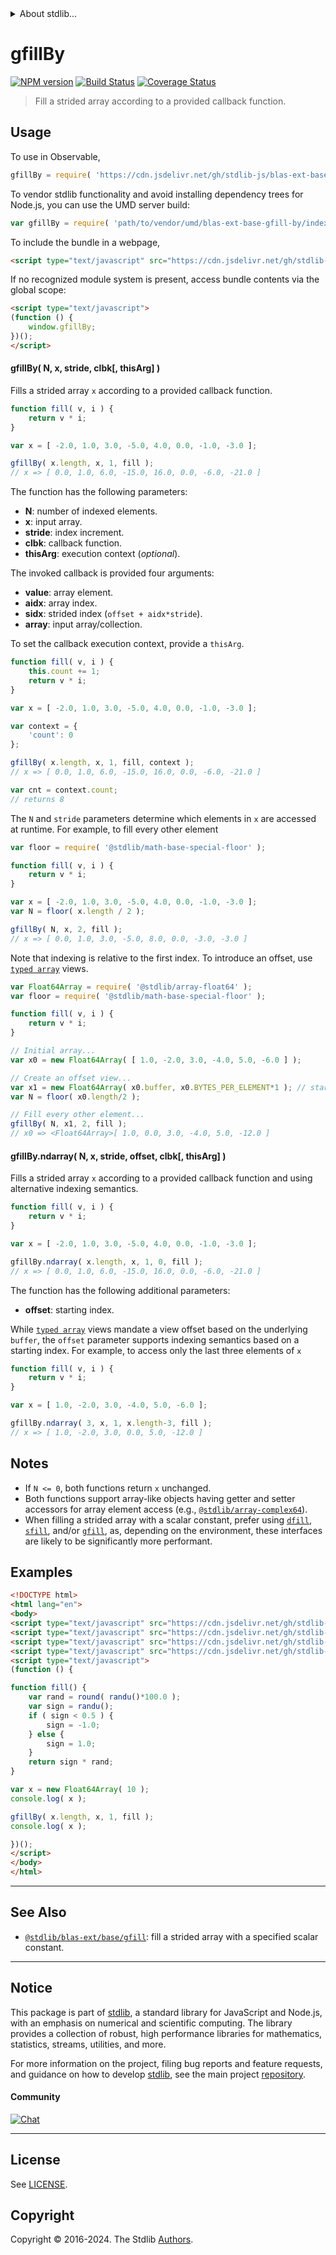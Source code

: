 <!--

@license Apache-2.0

Copyright (c) 2020 The Stdlib Authors.

Licensed under the Apache License, Version 2.0 (the "License");
you may not use this file except in compliance with the License.
You may obtain a copy of the License at

   http://www.apache.org/licenses/LICENSE-2.0

Unless required by applicable law or agreed to in writing, software
distributed under the License is distributed on an "AS IS" BASIS,
WITHOUT WARRANTIES OR CONDITIONS OF ANY KIND, either express or implied.
See the License for the specific language governing permissions and
limitations under the License.

-->


<details>
  <summary>
    About stdlib...
  </summary>
  <p>We believe in a future in which the web is a preferred environment for numerical computation. To help realize this future, we've built stdlib. stdlib is a standard library, with an emphasis on numerical and scientific computation, written in JavaScript (and C) for execution in browsers and in Node.js.</p>
  <p>The library is fully decomposable, being architected in such a way that you can swap out and mix and match APIs and functionality to cater to your exact preferences and use cases.</p>
  <p>When you use stdlib, you can be absolutely certain that you are using the most thorough, rigorous, well-written, studied, documented, tested, measured, and high-quality code out there.</p>
  <p>To join us in bringing numerical computing to the web, get started by checking us out on <a href="https://github.com/stdlib-js/stdlib">GitHub</a>, and please consider <a href="https://opencollective.com/stdlib">financially supporting stdlib</a>. We greatly appreciate your continued support!</p>
</details>

# gfillBy

[![NPM version][npm-image]][npm-url] [![Build Status][test-image]][test-url] [![Coverage Status][coverage-image]][coverage-url] <!-- [![dependencies][dependencies-image]][dependencies-url] -->

> Fill a strided array according to a provided callback function.



<section class="usage">

## Usage

To use in Observable,

```javascript
gfillBy = require( 'https://cdn.jsdelivr.net/gh/stdlib-js/blas-ext-base-gfill-by@umd/browser.js' )
```

To vendor stdlib functionality and avoid installing dependency trees for Node.js, you can use the UMD server build:

```javascript
var gfillBy = require( 'path/to/vendor/umd/blas-ext-base-gfill-by/index.js' )
```

To include the bundle in a webpage,

```html
<script type="text/javascript" src="https://cdn.jsdelivr.net/gh/stdlib-js/blas-ext-base-gfill-by@umd/browser.js"></script>
```

If no recognized module system is present, access bundle contents via the global scope:

```html
<script type="text/javascript">
(function () {
    window.gfillBy;
})();
</script>
```

#### gfillBy( N, x, stride, clbk\[, thisArg] )

Fills a strided array `x` according to a provided callback function.

```javascript
function fill( v, i ) {
    return v * i;
}

var x = [ -2.0, 1.0, 3.0, -5.0, 4.0, 0.0, -1.0, -3.0 ];

gfillBy( x.length, x, 1, fill );
// x => [ 0.0, 1.0, 6.0, -15.0, 16.0, 0.0, -6.0, -21.0 ]
```

The function has the following parameters:

-   **N**: number of indexed elements.
-   **x**: input array. 
-   **stride**: index increment.
-   **clbk**: callback function.
-   **thisArg**: execution context (_optional_).

The invoked callback is provided four arguments:

-   **value**: array element.
-   **aidx**: array index.
-   **sidx**: strided index (`offset + aidx*stride`).
-   **array**: input array/collection.

To set the callback execution context, provide a `thisArg`.

```javascript
function fill( v, i ) {
    this.count += 1;
    return v * i;
}

var x = [ -2.0, 1.0, 3.0, -5.0, 4.0, 0.0, -1.0, -3.0 ];

var context = {
    'count': 0
};

gfillBy( x.length, x, 1, fill, context );
// x => [ 0.0, 1.0, 6.0, -15.0, 16.0, 0.0, -6.0, -21.0 ]

var cnt = context.count;
// returns 8
```

The `N` and `stride` parameters determine which elements in `x` are accessed at runtime. For example, to fill every other element

```javascript
var floor = require( '@stdlib/math-base-special-floor' );

function fill( v, i ) {
    return v * i;
}

var x = [ -2.0, 1.0, 3.0, -5.0, 4.0, 0.0, -1.0, -3.0 ];
var N = floor( x.length / 2 );

gfillBy( N, x, 2, fill );
// x => [ 0.0, 1.0, 3.0, -5.0, 8.0, 0.0, -3.0, -3.0 ]
```

Note that indexing is relative to the first index. To introduce an offset, use [`typed array`][mdn-typed-array] views.

```javascript
var Float64Array = require( '@stdlib/array-float64' );
var floor = require( '@stdlib/math-base-special-floor' );

function fill( v, i ) {
    return v * i;
}

// Initial array...
var x0 = new Float64Array( [ 1.0, -2.0, 3.0, -4.0, 5.0, -6.0 ] );

// Create an offset view...
var x1 = new Float64Array( x0.buffer, x0.BYTES_PER_ELEMENT*1 ); // start at 2nd element
var N = floor( x0.length/2 );

// Fill every other element...
gfillBy( N, x1, 2, fill );
// x0 => <Float64Array>[ 1.0, 0.0, 3.0, -4.0, 5.0, -12.0 ]
```

#### gfillBy.ndarray( N, x, stride, offset, clbk\[, thisArg] )

Fills a strided array `x` according to a provided callback function and using alternative indexing semantics.

```javascript
function fill( v, i ) {
    return v * i;
}

var x = [ -2.0, 1.0, 3.0, -5.0, 4.0, 0.0, -1.0, -3.0 ];

gfillBy.ndarray( x.length, x, 1, 0, fill );
// x => [ 0.0, 1.0, 6.0, -15.0, 16.0, 0.0, -6.0, -21.0 ]
```

The function has the following additional parameters:

-   **offset**: starting index.

While [`typed array`][mdn-typed-array] views mandate a view offset based on the underlying `buffer`, the `offset` parameter supports indexing semantics based on a starting index. For example, to access only the last three elements of `x`

```javascript
function fill( v, i ) {
    return v * i;
}

var x = [ 1.0, -2.0, 3.0, -4.0, 5.0, -6.0 ];

gfillBy.ndarray( 3, x, 1, x.length-3, fill );
// x => [ 1.0, -2.0, 3.0, 0.0, 5.0, -12.0 ]
```

</section>

<!-- /.usage -->

<section class="notes">

## Notes

-   If `N <= 0`, both functions return `x` unchanged.
-   Both functions support array-like objects having getter and setter accessors for array element access (e.g., [`@stdlib/array-complex64`][@stdlib/array/complex64]).
-   When filling a strided array with a scalar constant, prefer using [`dfill`][@stdlib/blas/ext/base/dfill], [`sfill`][@stdlib/blas/ext/base/sfill], and/or [`gfill`][@stdlib/blas/ext/base/gfill], as, depending on the environment, these interfaces are likely to be significantly more performant.

</section>

<!-- /.notes -->

<section class="examples">

## Examples

<!-- eslint no-undef: "error" -->

```html
<!DOCTYPE html>
<html lang="en">
<body>
<script type="text/javascript" src="https://cdn.jsdelivr.net/gh/stdlib-js/math-base-special-round@umd/browser.js"></script>
<script type="text/javascript" src="https://cdn.jsdelivr.net/gh/stdlib-js/random-base-randu@umd/browser.js"></script>
<script type="text/javascript" src="https://cdn.jsdelivr.net/gh/stdlib-js/array-float64@umd/browser.js"></script>
<script type="text/javascript" src="https://cdn.jsdelivr.net/gh/stdlib-js/blas-ext-base-gfill-by@umd/browser.js"></script>
<script type="text/javascript">
(function () {

function fill() {
    var rand = round( randu()*100.0 );
    var sign = randu();
    if ( sign < 0.5 ) {
        sign = -1.0;
    } else {
        sign = 1.0;
    }
    return sign * rand;
}

var x = new Float64Array( 10 );
console.log( x );

gfillBy( x.length, x, 1, fill );
console.log( x );

})();
</script>
</body>
</html>
```

</section>

<!-- /.examples -->

<!-- Section for related `stdlib` packages. Do not manually edit this section, as it is automatically populated. -->

<section class="related">

* * *

## See Also

-   <span class="package-name">[`@stdlib/blas-ext/base/gfill`][@stdlib/blas/ext/base/gfill]</span><span class="delimiter">: </span><span class="description">fill a strided array with a specified scalar constant.</span>

</section>

<!-- /.related -->

<!-- Section for all links. Make sure to keep an empty line after the `section` element and another before the `/section` close. -->


<section class="main-repo" >

* * *

## Notice

This package is part of [stdlib][stdlib], a standard library for JavaScript and Node.js, with an emphasis on numerical and scientific computing. The library provides a collection of robust, high performance libraries for mathematics, statistics, streams, utilities, and more.

For more information on the project, filing bug reports and feature requests, and guidance on how to develop [stdlib][stdlib], see the main project [repository][stdlib].

#### Community

[![Chat][chat-image]][chat-url]

---

## License

See [LICENSE][stdlib-license].


## Copyright

Copyright &copy; 2016-2024. The Stdlib [Authors][stdlib-authors].

</section>

<!-- /.stdlib -->

<!-- Section for all links. Make sure to keep an empty line after the `section` element and another before the `/section` close. -->

<section class="links">

[npm-image]: http://img.shields.io/npm/v/@stdlib/blas-ext-base-gfill-by.svg
[npm-url]: https://npmjs.org/package/@stdlib/blas-ext-base-gfill-by

[test-image]: https://github.com/stdlib-js/blas-ext-base-gfill-by/actions/workflows/test.yml/badge.svg?branch=main
[test-url]: https://github.com/stdlib-js/blas-ext-base-gfill-by/actions/workflows/test.yml?query=branch:main

[coverage-image]: https://img.shields.io/codecov/c/github/stdlib-js/blas-ext-base-gfill-by/main.svg
[coverage-url]: https://codecov.io/github/stdlib-js/blas-ext-base-gfill-by?branch=main

<!--

[dependencies-image]: https://img.shields.io/david/stdlib-js/blas-ext-base-gfill-by.svg
[dependencies-url]: https://david-dm.org/stdlib-js/blas-ext-base-gfill-by/main

-->

[chat-image]: https://img.shields.io/gitter/room/stdlib-js/stdlib.svg
[chat-url]: https://app.gitter.im/#/room/#stdlib-js_stdlib:gitter.im

[stdlib]: https://github.com/stdlib-js/stdlib

[stdlib-authors]: https://github.com/stdlib-js/stdlib/graphs/contributors

[umd]: https://github.com/umdjs/umd
[es-module]: https://developer.mozilla.org/en-US/docs/Web/JavaScript/Guide/Modules

[deno-url]: https://github.com/stdlib-js/blas-ext-base-gfill-by/tree/deno
[umd-url]: https://github.com/stdlib-js/blas-ext-base-gfill-by/tree/umd
[esm-url]: https://github.com/stdlib-js/blas-ext-base-gfill-by/tree/esm
[branches-url]: https://github.com/stdlib-js/blas-ext-base-gfill-by/blob/main/branches.md

[stdlib-license]: https://raw.githubusercontent.com/stdlib-js/blas-ext-base-gfill-by/main/LICENSE

[mdn-typed-array]: https://developer.mozilla.org/en-US/docs/Web/JavaScript/Reference/Global_Objects/TypedArray

[@stdlib/array/complex64]: https://github.com/stdlib-js/array-complex64/tree/umd

[@stdlib/blas/ext/base/dfill]: https://github.com/stdlib-js/blas-ext-base-dfill/tree/umd

[@stdlib/blas/ext/base/sfill]: https://github.com/stdlib-js/blas-ext-base-sfill/tree/umd

<!-- <related-links> -->

[@stdlib/blas/ext/base/gfill]: https://github.com/stdlib-js/blas-ext-base-gfill/tree/umd

<!-- </related-links> -->

</section>

<!-- /.links -->
